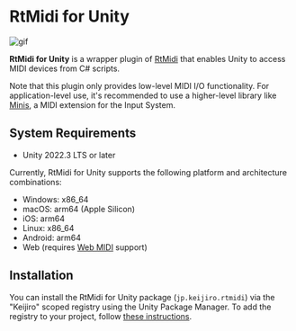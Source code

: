 # RtMidi for Unity

![gif](https://github.com/user-attachments/assets/d1387fa6-a3a2-416e-99c7-e9db17df6923)

**RtMidi for Unity** is a wrapper plugin of [RtMidi] that enables Unity to
access MIDI devices from C# scripts.

[RtMidi]: https://github.com/thestk/rtmidi

Note that this plugin only provides low-level MIDI I/O functionality. For
application-level use, it's recommended to use a higher-level library like
[Minis], a MIDI extension for the Input System.

[Minis]: https://github.com/keijiro/Minis

## System Requirements

- Unity 2022.3 LTS or later

Currently, RtMidi for Unity supports the following platform and architecture
combinations:

- Windows: x86_64
- macOS: arm64 (Apple Silicon)
- iOS: arm64
- Linux: x86_64
- Android: arm64
- Web (requires [Web MIDI] support)

[Web MIDI]: https://caniuse.com/midi

## Installation

You can install the RtMidi for Unity package (`jp.keijiro.rtmidi`) via the
"Keijiro" scoped registry using the Unity Package Manager. To add the registry
to your project, follow [these instructions].

[these instructions]:
  https://gist.github.com/keijiro/f8c7e8ff29bfe63d86b888901b82644c
